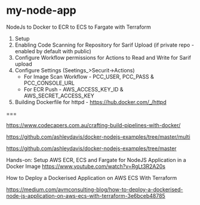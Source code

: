 # my-node-app
NodeJs to Docker to ECR to ECS to Fargate with Terraform

1. Setup
2. Enabling Code Scanning for Repository for Sarif Upload (if private repo - enabled by default with public)
3. Configure Workflow permissions for Actions to Read and Write for Sarif upload
4. Configure Settings (Seetings_>Securit->Actions)
    - For Image Scan Workflow - PCC_USER, PCC_PASS & PCC_CONSOLE_URL
    - For ECR Push - AWS_ACCESS_KEY_ID & AWS_SECRET_ACCESS_KEY
5. Building Dockerfile for httpd - https://hub.docker.com/_/httpd


===

https://www.codecapers.com.au/crafting-build-pipelines-with-docker/

https://github.com/ashleydavis/docker-nodejs-examples/tree/master/multi

https://github.com/ashleydavis/docker-nodejs-examples/tree/master

Hands-on: Setup AWS ECR, ECS and Fargate for NodeJS Application in a Docker Image
https://www.youtube.com/watch?v=RgLt3R2A20s

How to Deploy a Dockerised Application on AWS ECS With Terraform

https://medium.com/avmconsulting-blog/how-to-deploy-a-dockerised-node-js-application-on-aws-ecs-with-terraform-3e6bceb48785